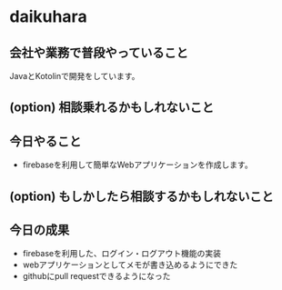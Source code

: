 ﻿# daikuhara

## 会社や業務で普段やっていること
JavaとKotolinで開発をしています。

## (option) 相談乗れるかもしれないこと

## 今日やること
* firebaseを利用して簡単なWebアプリケーションを作成します。

## (option) もしかしたら相談するかもしれないこと

## 今日の成果
* firebaseを利用した、ログイン・ログアウト機能の実装
* webアプリケーションとしてメモが書き込めるようにできた
* githubにpull requestできるようになった
